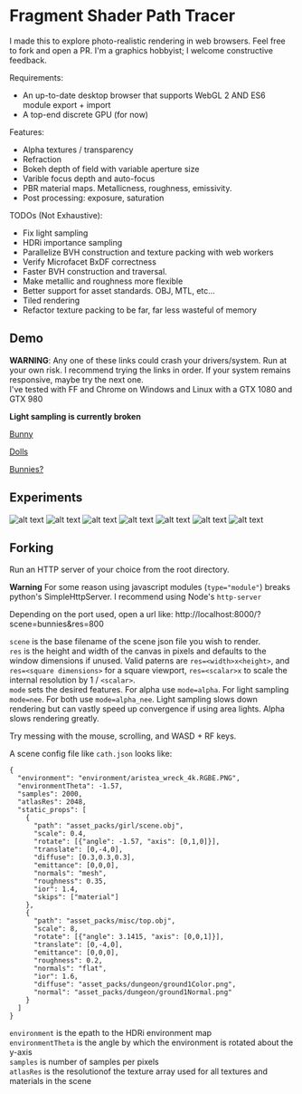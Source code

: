# Fragment Shader Path Tracer

I made this to explore photo-realistic rendering in web browsers. Feel free to fork and open a PR. I'm a graphics hobbyist; I welcome constructive feedback.
 
Requirements:
* An up-to-date desktop browser that supports WebGL 2 AND ES6 module export + import
* A top-end discrete GPU (for now)

Features:
* Alpha textures / transparency
* Refraction
* Bokeh depth of field with variable aperture size
* Varible focus depth and auto-focus
* PBR material maps. Metallicness, roughness, emissivity. 
* Post processing: exposure, saturation

TODOs (Not Exhaustive):
* Fix light sampling
* HDRi importance sampling
* Parallelize BVH construction and texture packing with web workers
* Verify Microfacet BxDF correctness
* Faster BVH construction and traversal.
* Make metallic and roughness more flexible
* Better support for asset standards. OBJ, MTL, etc...
* Tiled rendering
* Refactor texture packing to be far, far less wasteful of memory

## Demo

**WARNING**: Any one of these links could crash your drivers/system. Run at your own risk. I recommend trying the links in order. If your system remains responsive, maybe try the next one.  
I've tested with FF and Chrome on Windows and Linux with a GTX 1080 and GTX 980

**Light sampling is currently broken**

[Bunny](http://apbodnar.github.io/FSPT/index.html?scene=bunny&res=400)

[Dolls](http://apbodnar.github.io/FSPT/index.html?scene=wood&res=400)

[Bunnies?](http://apbodnar.github.io/FSPT/index.html?scene=bunnies&res=400)


## Experiments

![alt text](images/beach.png)
![alt text](images/chess.png)
![alt text](images/kokeshi.png)
![alt text](images/nier.png)
![alt text](images/pink.png)
![alt text](images/table.png)
![alt text](images/ori.png)

## Forking

Run an HTTP server of your choice from the root directory.

**Warning** For some reason using javascript modules (`type="module"`) breaks python's SimpleHttpServer.
I recommend using Node's `http-server`

Depending on the port used, open a url like: http://localhost:8000/?scene=bunnies&res=800

`scene` is the base filename of the scene json file you wish to render.  
`res` is the height and width of the canvas in pixels and defaults to the window dimensions if unused. Valid paterns are `res=<width>x<height>`, and `res=<square dimensions>` for a square viewport, `res=<scalar>x` to scale the internal resolution by 1 / `<scalar>`.  
`mode` sets the desired features.  For alpha use `mode=alpha`. For light sampling `mode=nee`. For both use `mode=alpha_nee`.  Light sampling slows down rendering but can vastly speed up convergence if using area lights. Alpha slows rendering greatly.

Try messing with the mouse, scrolling, and WASD + RF keys.

A scene config file like `cath.json` looks like:

```
{
  "environment": "environment/aristea_wreck_4k.RGBE.PNG",
  "environmentTheta": -1.57,
  "samples": 2000,
  "atlasRes": 2048,
  "static_props": [
    {
      "path": "asset_packs/girl/scene.obj",
      "scale": 0.4,
      "rotate": [{"angle": -1.57, "axis": [0,1,0]}],
      "translate": [0,-4,0],
      "diffuse": [0.3,0.3,0.3],
      "emittance": [0,0,0],
      "normals": "mesh",
      "roughness": 0.35,
      "ior": 1.4,
      "skips": ["material"]
    },
    {
      "path": "asset_packs/misc/top.obj",
      "scale": 8,
      "rotate": [{"angle": 3.1415, "axis": [0,0,1]}],
      "translate": [0,-4,0],
      "emittance": [0,0,0],
      "roughness": 0.2,
      "normals": "flat",
      "ior": 1.6,
      "diffuse": "asset_packs/dungeon/ground1Color.png",
      "normal": "asset_packs/dungeon/ground1Normal.png"
    }
  ]
}
```
`environment` is the epath to the HDRi environment map  
`environmentTheta` is the angle by which the environment is rotated about the y-axis  
`samples` is number of samples per pixels  
`atlasRes` is the resolutionof the texture array used for all textures and materials in the scene
